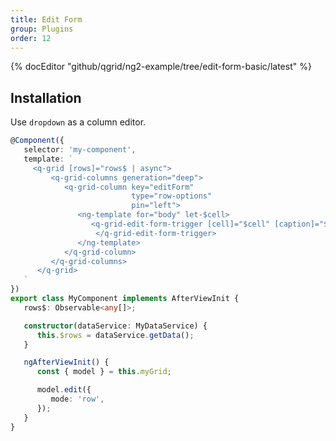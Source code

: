 ```yaml
---
title: Edit Form
group: Plugins
order: 12
---
```


{% docEditor "github/qgrid/ng2-example/tree/edit-form-basic/latest" %}

## Installation

<!-- Add dropdown module to imports section.

```typescript
import { GridModule } from 'ng2-qgrid';
import { ThemeModule } from 'ng2-qgrid/theme/material';
import { EditFormModule } from 'ng2-qgrid/plugin/edit-form';

@NgModule({
   imports: [
      GridModule,
      ThemeModule,
      EditFormModule
   ]
})
export class AppModule {
}
``` -->

Use `dropdown` as a column editor.

```typescript
@Component({
   selector: 'my-component',
   template: `
     <q-grid [rows]="rows$ | async">
         <q-grid-columns generation="deep">
            <q-grid-column key="editForm" 
                           type="row-options" 
                           pin="left">
               <ng-template for="body" let-$cell>
                  <q-grid-edit-form-trigger [cell]="$cell" [caption]="$cell.row.name">
                   </q-grid-edit-form-trigger>
               </ng-template>
            </q-grid-column>
         </q-grid-columns>
      </q-grid>
   `
})
export class MyComponent implements AfterViewInit {
   rows$: Observable<any[]>;

   constructor(dataService: MyDataService) {
      this.$rows = dataService.getData();
   }

   ngAfterViewInit() {
      const { model } = this.myGrid;

      model.edit({
         mode: 'row',
      });
   }
}
```